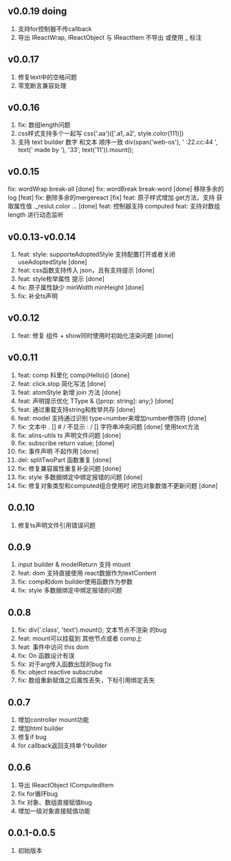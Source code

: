 <!--
 * @Author: chenzhongsheng
 * @Date: 2022-11-03 09:30:54
 * @Description: Coding something
 * @LastEditors: Please set LastEditors
 * @LastEditTime: 2023-03-14 09:05:54
-->

## v0.0.19 doing

1. 支持for控制器不传callback
2. 导出 IReactWrap, IReactObject 与 IReactItem 不导出 或使用 _ 标注

## v0.0.17

1. 修复text中的空格问题
2. 零宽断言兼容处理

## v0.0.16

1. fix: 数组length问题
2. css样式支持多个一起写 css('.aa')(['.a1,.a2', style.color(111)])
3. 支持 text builder 数字 和文本 顺序一致 div(span('web-os'), ' :22.cc:44 ', text(' made by '), '33', text('11')).mount();

## v0.0.15

fix: wordWrap break-all [done]
fix: wordBreak break-word [done]
移除多余的log [feat]
fix: 删除多余的mergereact [fix]
feat: 原子样式增加 get方法，支持 获取属性值 ._reslut.color ... [done]
feat: 控制器支持 computed
feat: 支持对数组length 进行动态监听

## v0.0.13-v0.0.14

1. feat: style: supporteAdoptedStyle 支持配置打开或者关闭 useAdoptedStyle [done]
2. feat: css函数支持传入 json，且有支持提示 [done]
3. feat: style枚举属性 提示 [done]
4. fix: 原子属性缺少 minWidth minHeight [done]
5. fix: 补全ts声明


## v0.0.12

1. feat: 修复 组件 + show同时使用时初始化渲染问题 [done]

## v0.0.11

1. feat: comp 科里化 comp(Hello)() [done]
2. feat: click.stop 简化写法 [done]
3. feat: atomStyle 新增 join 方法 [done]
4. feat: 声明提示优化 TType & {[prop: string]: any;} [done]
5. feat: 通过重载支持string和枚举共存 [done]
6. feat: model 支持通过识别 type=number来增加number修饰符 [done]
7. fix: 文本中 . [] # / 不显示 : / [] 字符串冲突问题 [done] 使用text方法
8. fix: alins-utils ts 声明文件问题 [done]
9. fix: subscribe return value; [done]
10. fix: 事件声明 不起作用 [done]
11. del: splitTwoPart 函数重复 [done]
12. fix: 修复兼容属性重复补全问题 [done]
13. fix: style 多数据绑定中绑定报错的问题 [done]
14. fix: 修复对象类型和computed组合使用时 闭包对象数值不更新问题 [done]

## 0.0.10 

1. 修复ts声明文件引用错误问题

## 0.0.9

1. input builder & modelReturn 支持 mount 
2. feat: dom 支持直接使用 react数据作为textContent 
3. fix: comp和dom builder使用函数作为参数 
4. fix: style 多数据绑定中绑定报错的问题

## 0.0.8

1. fix: div('.class', 'text').mount(); 文本节点不渲染 的bug 
2. feat: mount可以挂载到 其他节点或者 comp上
3. feat: 事件中访问 this dom 
4. fix: On 函数设计有误 
5. fix: 对于arg传入函数出现的bug fix
6. fix: object reactive subscrube 
7. fix: 数组重新赋值之后属性丢失，下标引用绑定丢失
   
## 0.0.7

1. 增加controller mount功能
2. 增加html builder
3. 修复if bug
4. for callback返回支持单个builder

## 0.0.6

1. 导出 IReactObject IComputedItem
2. fix for循环bug
3. fix 对象、数组直接赋值bug
4. 增加一级对象直接赋值功能

## 0.0.1-0.0.5 

1. 初始版本